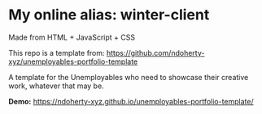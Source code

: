 # My online alias: winter-client

Made from HTML + JavaScript + CSS

This repo is a template from: https://github.com/ndoherty-xyz/unemployables-portfolio-template
<br /> 

A template for the Unemployables who need to showcase their creative work, whatever that may be.

**Demo:** https://ndoherty-xyz.github.io/unemployables-portfolio-template/
<br />
<br />
